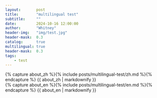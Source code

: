 ```yaml
---
layout:       post
title:        "multilingual test"
subtitle:     ""
date:         2024-10-16 12:00:00
author:       "Whitney"
header-img:   "img/test.jpg"
header-mask:  0.3
catalog:      true
multilingual: true
header-mask:  0.3
tags:
    - test
---
```


<!-- Chinese Version -->
<div class="zh post-container">
    {% capture about_zh %}{% include posts/multilingual-test/zh.md %}{% endcapture %}
    {{ about_zh | markdownify }}
</div>

<!-- English Version -->
<div class="en post-container">
    {% capture about_en %}{% include posts/multilingual-test/en.md %}{% endcapture %}
    {{ about_en | markdownify }}
</div>